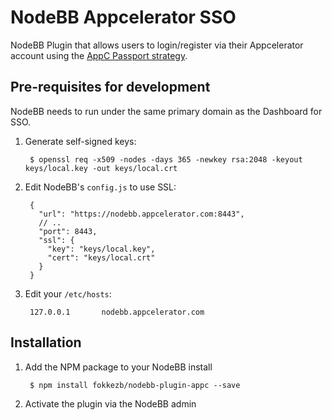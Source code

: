 # NodeBB Appcelerator SSO

NodeBB Plugin that allows users to login/register via their Appcelerator account using the [AppC Passport strategy](https://github.com/FokkeZB/passport-appc).

## Pre-requisites for development

NodeBB needs to run under the same primary domain as the Dashboard for SSO.

1. Generate self-signed keys:

        $ openssl req -x509 -nodes -days 365 -newkey rsa:2048 -keyout keys/local.key -out keys/local.crt

2. Edit NodeBB's `config.js` to use SSL:

        {
          "url": "https://nodebb.appcelerator.com:8443",
          // ..
          "port": 8443,
          "ssl": {
            "key": "keys/local.key",
            "cert": "keys/local.crt"
          }
        }

3. Edit your `/etc/hosts`:

        127.0.0.1       nodebb.appcelerator.com

## Installation

1. Add the NPM package to your NodeBB install

        $ npm install fokkezb/nodebb-plugin-appc --save

2. Activate the plugin via the NodeBB admin
